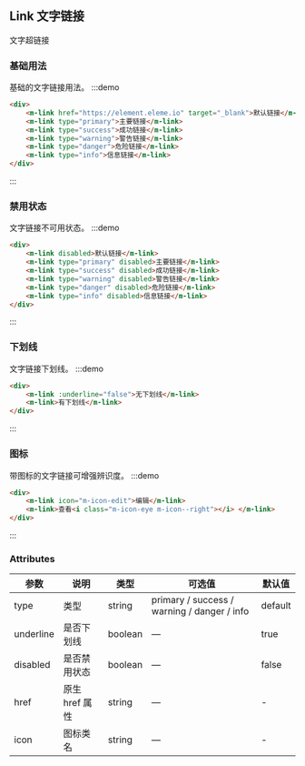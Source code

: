 ## Link 文字链接

文字超链接

### 基础用法
基础的文字链接用法。
:::demo
```html
<div>
    <m-link href="https://element.eleme.io" target="_blank">默认链接</m-link>
    <m-link type="primary">主要链接</m-link>
    <m-link type="success">成功链接</m-link>
    <m-link type="warning">警告链接</m-link>
    <m-link type="danger">危险链接</m-link>
    <m-link type="info">信息链接</m-link>
</div>
```
:::

### 禁用状态
文字链接不可用状态。
:::demo
```html
<div>
    <m-link disabled>默认链接</m-link>
    <m-link type="primary" disabled>主要链接</m-link>
    <m-link type="success" disabled>成功链接</m-link>
    <m-link type="warning" disabled>警告链接</m-link>
    <m-link type="danger" disabled>危险链接</m-link>
    <m-link type="info" disabled>信息链接</m-link>
</div>
```
:::

### 下划线
文字链接下划线。
:::demo
```html
<div>
    <m-link :underline="false">无下划线</m-link>
    <m-link>有下划线</m-link>
</div>
```
:::

### 图标

带图标的文字链接可增强辨识度。
:::demo
```html
<div>
    <m-link icon="m-icon-edit">编辑</m-link>
    <m-link>查看<i class="m-icon-eye m-icon--right"></i> </m-link>
</div>
```
:::

### Attributes

| 参数           | 说明                           | 类型      | 可选值                               | 默认值  |
| -------------- | ------------------------------ | --------- | ------------------------------------ | ------- |
| type           | 类型                   | string  | primary / success / warning / danger / info | default |
| underline      | 是否下划线                         | boolean | —                                    | true    |
| disabled       | 是否禁用状态                       | boolean | —                                    | false   |
| href           | 原生 href 属性                     | string  | —                                    | -       |
| icon           | 图标类名                       | string  | —                                    | -       |
